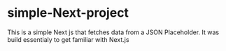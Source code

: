 # simple-Next-project
This is a simple Next js that fetches  data from a JSON Placeholder. It was build essentialy to get familiar with Next.js
